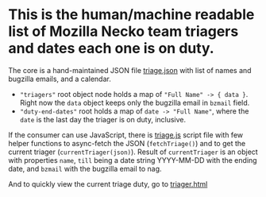 # This is the human/machine readable list of Mozilla Necko team triagers and dates each one is on duty.

The core is a hand-maintained JSON file [triage.json](triage.json) with list of names and bugzilla emails, and a calendar.

- `"triagers"` root object node holds a map of `"Full Name" -> { data }`.  Right now the `data` object keeps only the bugzilla email in `bzmail` field.
- `"duty-end-dates"` root holds a map of `date -> "Full Name"`, where the `date` is the last day the triager is on duty, inclusive.

If the consumer can use JavaScript, there is [triage.js](triage.js) script file with few helper functions to async-fetch the JSON (`fetchTriage()`) and to get the current triager (`currentTriager(json)`).  Result of `currentTriager` is an object with properties `name`, `till` being a date string YYYY-MM-DD with the ending date, and `bzmail` with the bugzilla email to nag.

And to quickly view the current triage duty, go to [triager.html](triager.html)
